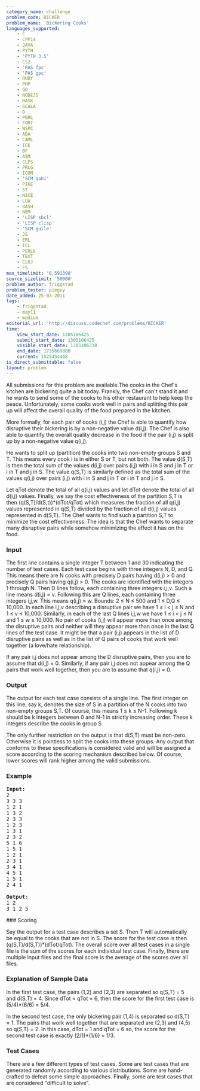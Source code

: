 ```yaml
---
category_name: challenge
problem_code: BICKER
problem_name: 'Bickering Cooks'
languages_supported:
    - C
    - CPP14
    - JAVA
    - PYTH
    - 'PYTH 3.5'
    - CS2
    - 'PAS fpc'
    - 'PAS gpc'
    - RUBY
    - PHP
    - GO
    - NODEJS
    - HASK
    - SCALA
    - D
    - PERL
    - FORT
    - WSPC
    - ADA
    - CAML
    - ICK
    - BF
    - ASM
    - CLPS
    - PRLG
    - ICON
    - 'SCM qobi'
    - PIKE
    - ST
    - NICE
    - LUA
    - BASH
    - NEM
    - 'LISP sbcl'
    - 'LISP clisp'
    - 'SCM guile'
    - JS
    - ERL
    - TCL
    - PERL6
    - TEXT
    - CLOJ
    - FS
max_timelimit: '0.591398'
source_sizelimit: '50000'
problem_author: friggstad
problem_tester: pieguy
date_added: 25-03-2011
tags:
    - friggstad
    - may11
    - medium
editorial_url: 'http://discuss.codechef.com/problems/BICKER'
time:
    view_start_date: 1305106425
    submit_start_date: 1305106425
    visible_start_date: 1305106338
    end_date: 1735669800
    current: 1525454468
is_direct_submittable: false
layout: problem
---
```

All submissions for this problem are available.The cooks in the Chef's kitchen are bickering quite a bit today. Frankly, the Chef can't stand it and he wants to send some of the cooks to his other restaurant to help keep the peace. Unfortunately, some cooks work well in pairs and splitting this pair up will affect the overall quality of the food prepared in the kitchen.

More formally, for each pair of cooks (i,j) the Chef is able to quantify how disruptive their bickering is by a non-negative value d(i,j). The Chef is also able to quantify the overall quality decrease in the food if the pair (i,j) is split up by a non-negative value q(i,j).

He wants to split up (partition) the cooks into two non-empty groups S and T. This means every cook i is in either S or T, but not both. The value d(S,T) is then the total sum of the values d(i,j) over pairs (i,j) with i in S and j in T or i in T and j in S. The value q(S,T) is similarly defined as the total sum of the values q(i,j) over pairs (i,j) with i in S and j in T or i in T and j in S.

Let qTot denote the total of all q(i,j) values and let dTot denote the total of all d(i,j) values. Finally, we say the cost effectiveness of the partition S,T is then (q(S,T)/d(S,t))\*(dTot/qTot) which measures the fraction of all q(i,j) values represented in q(S,T) divided by the fraction of all d(i,j) values represented in d(S,T). The Chef wants to find such a partition S,T to minimize the cost effectiveness. The idea is that the Chef wants to separate many disruptive pairs while somehow minimizing the effect it has on the food.

### Input

The first line contains a single integer T between 1 and 30 indicating the number of test cases. Each test case begins with three integers N, D, and Q. This means there are N cooks with precisely D pairs having d(i,j) > 0 and precisely Q pairs having q(i,j) > 0. The cooks are identified with the integers 1 through N. Then D lines follow, each containing three integers i,j,v. Such a line means d(i,j) = v. Following this are Q lines, each containing three integers i,j,w. This means q(i,j) = w. Bounds: 2 ≤ N ≤ 500 and 1 ≤ D,Q ≤ 10,000. In each line i,j,v describing a disruptive pair we have 1 ≤ i < j ≤ N and 1 ≤ v ≤ 10,000. Similarly, in each of the last Q lines i,j,w we have 1 ≤ i < j ≤ N and 1 ≤ w ≤ 10,000. No pair of cooks (i,j) will appear more than once among the disruptive pairs and neither will they appear more than once in the last Q lines of the test case. It might be that a pair (i,j) appears in the list of D disruptive pairs as well as in the list of Q pairs of cooks that work well together (a love/hate relationship).

If any pair i,j does not appear among the D disruptive pairs, then you are to assume that d(i,j) = 0. Similarly, if any pair i,j does not appear among the Q pairs that work well together, then you are to assume that q(i,j) = 0.

### Output

The output for each test case consists of a single line. The first integer on this line, say k, denotes the size of S in a partition of the N cooks into two non-empty groups S,T. Of course, this means 1 ≤ k ≤ N-1. Following k should be k integers between 0 and N-1 in strictly increasing order. These k integers describe the cooks in group S.

The only further restriction on the output is that d(S,T) must be non-zero. Otherwise it is pointless to split the cooks into these groups. Any output that conforms to these specifications is considered valid and will be assigned a score according to the scoring mechanism described below. Of course, lower scores will rank higher among the valid submissions.

### Example

<pre>
<b>Input:</b>
2
3 3 3
1 2 1
1 3 2
2 3 3
1 2 3
1 3 1
2 3 2
5 1 6
1 5 1
1 2 1
2 3 1
3 4 1
4 5 1
1 5 1
2 4 1

<b>Output:</b>
1 2
3 1 2 5
</pre>### Scoring

Say the output for a test case describes a set S. Then T will automatically be equal to the cooks that are not in S. The score for the test case is then (q(S,T)/d(S,T))\*(dTot/qTot). The overall score over all test cases in a single file is the sum of the scores for each individual test case. Finally, there are multiple input files and the final score is the average of the scores over all files.

### Explanation of Sample Data

In the first test case, the pairs (1,2) and (2,3) are separated so q(S,T) = 5 and d(S,T) = 4. Since dTot = qTot = 6, then the score for the first test case is (5/4)\*(6/6) = 5/4.

In the second test case, the only bickering pair (1,4) is separated so d(S,T) = 1. The pairs that work well together that are separated are (2,3) and (4,5) so q(S,T) = 2. In this case, dTot = 1 and qTot = 6 so, the score for the second test case is exactly (2/1)\*(1/6) = 1/3.

### Test Cases

There are a few different types of test cases. Some are test cases that are generated randomly according to various distributions. Some are hand-crafted to defeat some simple approaches. Finally, some are test cases that are considered "difficult to solve".
